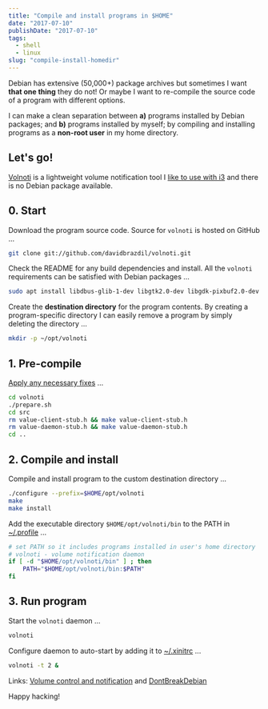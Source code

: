 ```yaml
---
title: "Compile and install programs in $HOME"
date: "2017-07-10"
publishDate: "2017-07-10"
tags:
  - shell
  - linux
slug: "compile-install-homedir"
---
```


Debian has extensive (50,000+) package archives but sometimes I want **that one thing** they do not! Or maybe I want to re-compile the source code of a program with different options.

I can make a clean separation between **a)** programs installed by Debian packages; and **b)** programs installed by myself; by compiling and installing programs as a **non-root user** in my home directory.

## Let's go!

[Volnoti](https://github.com/davidbrazdil/volnoti) is a lightweight volume notification tool I [like to use with i3](http://www.circuidipity.com/i3-tiling-window-manager.html) and there is no Debian package available.

## 0. Start

Download the program source code. Source for `volnoti` is hosted on GitHub ...

```bash
git clone git://github.com/davidbrazdil/volnoti.git
```

Check the README for any build dependencies and install. All the `volnoti` requirements can be satisfied with Debian packages ...

```bash
sudo apt install libdbus-glib-1-dev libgtk2.0-dev libgdk-pixbuf2.0-dev autoconf automake
```

Create the **destination directory** for the program contents. By creating a program-specific directory I can easily remove a program by simply deleting the directory ...

```bash
mkdir -p ~/opt/volnoti
```

## 1. Pre-compile

[Apply any necessary fixes](http://ubuntuforums.org/showthread.php?t=2215264&s=7aa2dfa8b89411472598e737c38f1475&p=12978792#post12978792) ...

```bash
cd volnoti
./prepare.sh
cd src
rm value-client-stub.h && make value-client-stub.h
rm value-daemon-stub.h && make value-daemon-stub.h
cd ..
```

## 2. Compile and install

Compile and install program to the custom destination directory ...

```bash
./configure --prefix=$HOME/opt/volnoti
make
make install
```

Add the executable directory `$HOME/opt/volnoti/bin` to the PATH in [~/.profile](https://github.com/vonbrownie/dotfiles/blob/master/.profile) ...

```bash
# set PATH so it includes programs installed in user's home directory
# volnoti - volume notification daemon
if [ -d "$HOME/opt/volnoti/bin" ] ; then
    PATH="$HOME/opt/volnoti/bin:$PATH"
fi
```

## 3. Run program

Start the `volnoti` daemon ...

```bash
volnoti
```

Configure daemon to auto-start by adding it to [~/.xinitrc](http://www.circuidipity.com/xinitrc.html) ... 

```bash
volnoti -t 2 &
```

Links: [Volume control and notification](http://www.circuidipity.com/pavolume.html) and [DontBreakDebian](https://wiki.debian.org/DontBreakDebian)

Happy hacking!
